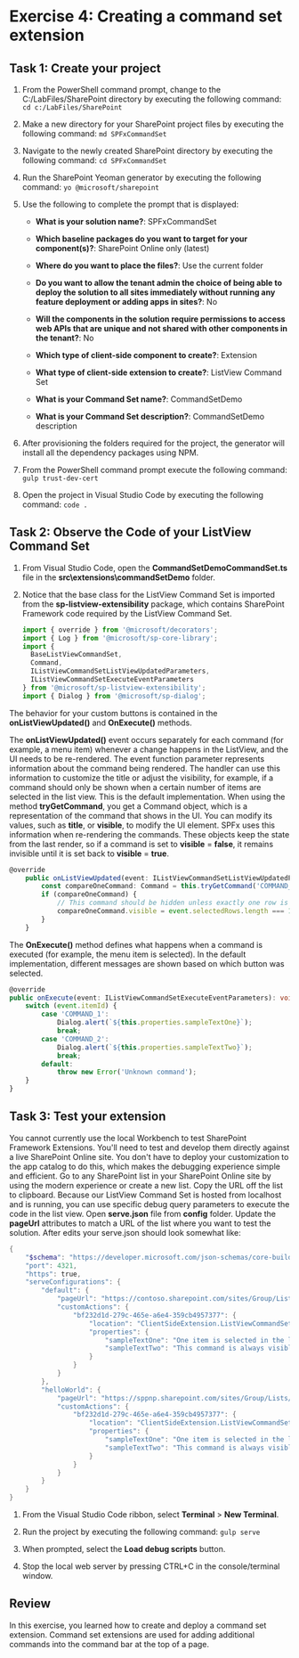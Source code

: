 ﻿# Exercise 4: Creating a command set extension

## Task 1: Create your project

1. From the PowerShell command prompt, change to the C:/LabFiles/SharePoint directory by executing the following command: `cd c:/LabFiles/SharePoint`

1. Make a new directory for your SharePoint project files by executing the following command: `md SPFxCommandSet`

1. Navigate to the newly created SharePoint directory by executing the following command: `cd SPFxCommandSet`

1. Run the SharePoint Yeoman generator by executing the following command: `yo @microsoft/sharepoint`

1. Use the following to complete the prompt that is displayed:

    - **What is your solution name?**: SPFxCommandSet

    - **Which baseline packages do you want to target for your component(s)?**: SharePoint Online only (latest)

    - **Where do you want to place the files?**: Use the current folder

    - **Do you want to allow the tenant admin the choice of being able to deploy the solution to all sites immediately without running any feature deployment or adding apps in sites?**: No

    - **Will the components in the solution require permissions to access web APIs that are unique and not shared with other components in the tenant?**: No

    - **Which type of client-side component to create?**: Extension

    - **What type of client-side extension to create?**: ListView Command Set

    - **What is your Command Set name?**: CommandSetDemo

    - **What is your Command Set description?**: CommandSetDemo description

1. After provisioning the folders required for the project, the generator will install all the dependency packages using NPM.

1. From the PowerShell command prompt execute the following command: `gulp trust-dev-cert`

1. Open the project in Visual Studio Code by executing the following command: `code .`

## Task 2: Observe the Code of your ListView Command Set

1. From Visual Studio Code, open the **CommandSetDemoCommandSet.ts** file in the **src\extensions\commandSetDemo** folder.

1. Notice that the base class for the ListView Command Set is imported from the **sp-listview-extensibility** package, which contains SharePoint Framework code required by the ListView Command Set.

    ```typescript
    import { override } from '@microsoft/decorators';
    import { Log } from '@microsoft/sp-core-library';
    import {
      BaseListViewCommandSet,
      Command,
      IListViewCommandSetListViewUpdatedParameters,
      IListViewCommandSetExecuteEventParameters
    } from '@microsoft/sp-listview-extensibility';
    import { Dialog } from '@microsoft/sp-dialog';
    ```

The behavior for your custom buttons is contained in the **onListViewUpdated()** and **OnExecute()** methods.

The **onListViewUpdated()** event occurs separately for each command (for example, a menu item) whenever a change happens in the ListView, and the UI needs to be re-rendered. The event function parameter represents information about the command being rendered. The handler can use this information to customize the title or adjust the visibility, for example, if a command should only be shown when a certain number of items are selected in the list view. This is the default implementation.
When using the method **tryGetCommand**, you get a Command object, which is a representation of the command that shows in the UI. You can modify its values, such as **title**, or **visible**, to modify the UI element. SPFx uses this information when re-rendering the commands. These objects keep the state from the last render, so if a command is set to **visible** = **false**, it remains invisible until it is set back to **visible** = **true**.
```typescript
@override
    public onListViewUpdated(event: IListViewCommandSetListViewUpdatedParameters): void {
        const compareOneCommand: Command = this.tryGetCommand('COMMAND_1');
        if (compareOneCommand) {
            // This command should be hidden unless exactly one row is selected.
            compareOneCommand.visible = event.selectedRows.length === 1;
        }
    }
```

The **OnExecute()** method defines what happens when a command is executed (for example, the menu item is selected). In the default implementation, different messages are shown based on which button was selected.

```typescript
@override
public onExecute(event: IListViewCommandSetExecuteEventParameters): void {
    switch (event.itemId) {
        case 'COMMAND_1':
            Dialog.alert(`${this.properties.sampleTextOne}`);
            break;
        case 'COMMAND_2':
            Dialog.alert(`${this.properties.sampleTextTwo}`);
            break;
        default:
            throw new Error('Unknown command');
    }
}
```

## Task 3: Test your extension

You cannot currently use the local Workbench to test SharePoint Framework Extensions. You'll need to test and develop them directly against a live SharePoint Online site. You don't have to deploy your customization to the app catalog to do this, which makes the debugging experience simple and efficient.
Go to any SharePoint list in your SharePoint Online site by using the modern experience or create a new list. Copy the URL off the list to clipboard.
Because our ListView Command Set is hosted from localhost and is running, you can use specific debug query parameters to execute the code in the list view.
Open **serve.json** file from **config** folder. Update the **pageUrl** attributes to match a URL of the list where you want to test the solution. After edits your serve.json should look somewhat like:
```powershell
{
    "$schema": "https://developer.microsoft.com/json-schemas/core-build/serve.schema.json",
    "port": 4321,
    "https": true,
    "serveConfigurations": {
        "default": {
            "pageUrl": "https://contoso.sharepoint.com/sites/Group/Lists/Orders/AllItems.aspx",
            "customActions": {
                "bf232d1d-279c-465e-a6e4-359cb4957377": {
                    "location": "ClientSideExtension.ListViewCommandSet.CommandBar",
                    "properties": {
                        "sampleTextOne": "One item is selected in the list",
                        "sampleTextTwo": "This command is always visible."
                    }
                }
            }
        },
        "helloWorld": {
            "pageUrl": "https://sppnp.sharepoint.com/sites/Group/Lists/Orders/AllItems.aspx",
            "customActions": {
                "bf232d1d-279c-465e-a6e4-359cb4957377": {
                    "location": "ClientSideExtension.ListViewCommandSet.CommandBar",
                    "properties": {
                        "sampleTextOne": "One item is selected in the list",
                        "sampleTextTwo": "This command is always visible."
                    }
                }
            }
        }
    }
}
```

1. From the Visual Studio Code ribbon, select **Terminal** > **New Terminal**.

1. Run the project by executing the following command: `gulp serve`

1. When prompted, select the **Load debug scripts** button.

1. Stop the local web server by pressing CTRL+C in the console/terminal window.

## Review

In this exercise, you learned how to create and deploy a command set extension.  Command set extensions are used for adding additional commands into the command bar at the top of a page.


